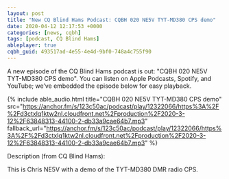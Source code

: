 ```yaml
---
layout: post
title: "New CQ Blind Hams Podcast: CQBH 020 NE5V TYT-MD380 CPS demo"
date: 2020-04-12 12:17:53 +0000
categories: [news, cqbh]
tags: [podcast, CQ Blind Hams]
ableplayer: true
cqbh_guid: 493517ad-4e55-4e4d-9bf0-748a4c755f90
---
```


A new episode of the CQ Blind Hams podcast is out: "CQBH 020 NE5V TYT-MD380 CPS demo". You can listen on Apple Podcasts, Spotify, and YouTube; we’ve embedded the episode below for easy playback.

{% include able_audio.html title="CQBH 020 NE5V TYT-MD380 CPS demo" src="https://anchor.fm/s/123c50ac/podcast/play/12322066/https%3A%2F%2Fd3ctxlq1ktw2nl.cloudfront.net%2Fproduction%2F2020-3-12%2F63848313-44100-2-db33a9cae64b7.mp3" fallback_url="https://anchor.fm/s/123c50ac/podcast/play/12322066/https%3A%2F%2Fd3ctxlq1ktw2nl.cloudfront.net%2Fproduction%2F2020-3-12%2F63848313-44100-2-db33a9cae64b7.mp3" %}

Description (from CQ Blind Hams):

<p>This is Chris NE5V with a demo of the TYT-MD380 DMR radio CPS.</p>
